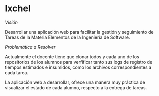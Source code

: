 Ixchel
=============================

_Visión_

Desarrollar una aplicación web para facilitar la gestión y seguimiento de Tareas de la Materia Elementos de la Ingeniería de Software.


_Problemática a Resolver_

Actualmente el docente tiene que clonar todos y cada uno de los repositorios de los alumnos para verfificar tanto sus logs de registro de tiempos estimados e insumidos, como los archivos correspondientes a cada tarea.

La aplicación web a desarrollar, ofrece una manera muy práctica de visualizar el estado de cada alumno, respecto a la entrega de tareas.

